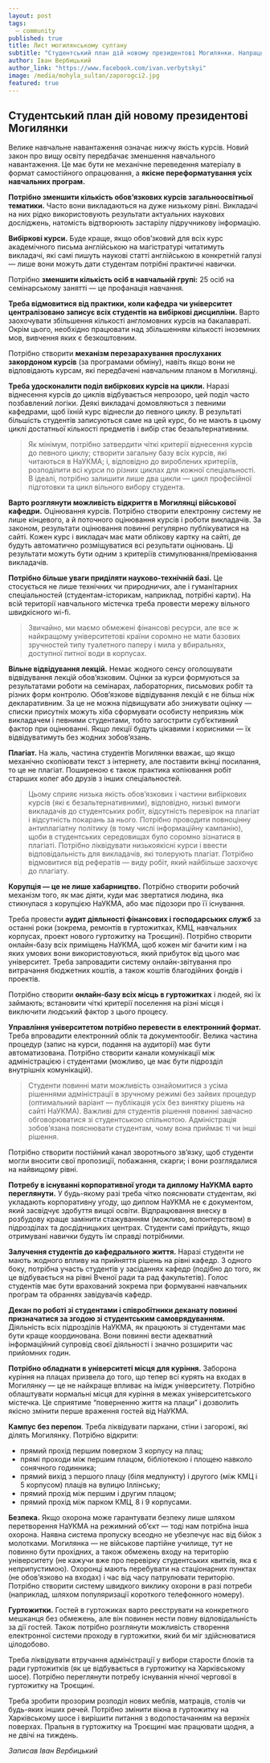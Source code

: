 ```yaml
---
layout: post
tags: 
  — community
published: true
title: Лист могилянському султану
subtitle: "Студентський план дій новому президентові Могилянки. Напрацьований за підсумками студентської дискусії 13 листопада 2014 року, за 4 дні до виборів президента"
author: Іван Вербицький
author_link: "https://www.facebook.com/ivan.verbytskyi"
image: /media/mohyla_sultan/zaporogci2.jpg
featured: true
---
```


## Студентський план дій новому президентові Могилянки

Велике навчальне навантаження означає нижчу якість курсів. Новий закон про вищу освіту передбачає зменшення навчального навантаження. Це має бути не механічне переведення матеріалу в формат самостійного опрацювання, а **якісне переформатування усіх навчальних програм.**

**Потрібно зменшити кількість обов’язкових курсів загальноосвітньої тематики.** Часто вони викладаються на дуже низькому рівні. Викладачі на них рідко використовують результати актуальних наукових досліджень, натомість відтворюють застарілу підручникову інформацію.

**Вибіркові курси.** Буде краще, якщо обов’зковий для всіх курс академічного письма англійською на магістратурі читатимуть викладачі, які самі пишуть наукові статті англійською в конкретній галузі — лише вони можуть дати студентам потрібні практичні навички.

Потрібно **зменшити кількість осіб в навчальній групі:** 25 осіб на семінарському занятті — це профанація навчання.

**Треба відмовитися від практики, коли кафедра чи університет централізовано записує всіх студентів на вибіркові дисципліни.**
Варто заохочувати збільшення кількості англомовних курсів на бакалавраті. Окрім цього, необхідно працювати над збільшенням кількості іноземних мов, вивчення яких є безкоштовним.

Потрібно створити **механізм перезарахування прослуханих закордоном курсів** (за програмами обміну), навіть якщо вони не відповідають курсам, які передбачені навчальним планом в Могилянці.

**Треба удосконалити поділ вибіркових курсів на цикли.** Наразі віднесення курсів до циклів відбувається непрозоро, цей поділ часто позбавлений логіки. Деякі викладачі домовляються з певними кафедрами, щоб їхній курс віднесли до певного циклу. В результаті більшість студентів записуються саме на цей курс, бо не мають в цьому циклі достатньої кількості предметів і вибір стає безальтернативним.

> Як мінімум, потрібно затвердити чіткі критерії віднесення курсів до певного циклу; створити загальну базу всіх курсів, які читаються в НаУКМА; і, відповідно до вироблених критеріїв, розподілити всі курси по різних циклах для кожної спеціальності. В ідеалі, потрібно залишити лише два цикли — цикл професійної підготовки та цикл вільного вибору студента.

**Варто розглянути можливість відкриття в Могилянці військової кафедри.**
Оцінювання курсів. Потрібно створити електронну систему не лише кінцевого, а й поточного оцінювання курсів і роботи викладачів. За законом, результати оцінювання повинні регулярно публікуватися на сайті. Кожен курс і викладач має мати облікову картку на сайті, де будуть автоматично розміщуватися всі результати оцінювань. Ці результати можуть бути одним з критеріїв стимулювання/преміювання викладачів.

**Потрібно більше уваги приділяти науково-технічній базі.** Це стосується не лише технічних чи природничих, але і гуманітарних спеціальностей (студентам-історикам, наприклад, потрібні карти). На всій території навчального містечка треба провести мережу вільного швидкісного wi-fi.

> Звичайно, ми маємо обмежені фінансові ресурси, але все ж найкращому університетові країни соромно не мати базових зручностей типу туалетного паперу і мила у вбиральнях, доступної питної води в корпусах.

**Вільне відвідування лекцій.** Немає жодного сенсу оголошувати відвідування лекцій обов’язковим. Оцінки за курси формуються за результатами роботи на семінарах, лабораторних, письмових робіт та різних форм контролю. Обов’язкове відвідування лекцій є не більш ніж декларативним. За це не можна підвищувати або знижувати оцінку — списки присутніх можуть хіба сформувати особисту неприязнь між викладачем і певними студентами, тобто загострити суб’єктивний фактор при оцінюванні. Якщо лекції будуть цікавими і корисними — їх відвідуватимуть без жодних зобов’язань.

**Плагіат.** На жаль, частина студентів Могилянки вважає, що якщо механічно скопіювати текст з інтернету, але поставити вкінці посилання, то це не плагіат. Поширеною є також практика копіювання робіт старших колег або друзів з інших спеціальностей.

> Цьому сприяє низька якість обов’язкових і частини вибіркових курсів (які є безальтернативними), відповідно, низькі вимоги викладачів до студентських робіт, відсутність перевірок на плагіат і відсутність покарань за нього.
Потрібно проводити повноцінну антиплагіатну політику (в тому числі інформаційну кампанію), щоби в студентських середовищах було соромно зізнатися в плагіаті. Потрібно ліквідувати низькоякісні курси і ввести відповідальність для викладачів, які толерують плагіат. Потрібно відмовитися від рефератів — виду робіт, який найбільше заохочує до плагіату.

**Корупція — це не лише хабарництво.** Потрібно створити робочий механізм того, як має діяти, куди має звертатися людина, яка стикнулася з корупцією НаУКМА, або має підозори про її існування.

Треба провести **аудит діяльності фінансових і господарських служб** за останні роки (зокрема, ремонтів в гуртожитках, КМЦ, навчальних корпусах, проект нового гуртожитку на Троєщині). Потрібно створити онлайн-базу всіх приміщень НаУКМА, щоб кожен міг бачити ким і на яких умових вони використовуються, який прибуток від цього має університет. Треба запровадити систему онлайн-звітування про витрачання бюджетних коштів, а також коштів благодійних фондів і проектів.

Потрібно створити **онлайн-базу всіх місць в гуртожитках** і людей, які їх займають; встановити чіткі критерії поселення на різні місця і виключити людський фактор з цього процесу.

**Управління університетом потрібно перевести в електронний формат.** Треба впровадити електронний облік та документообіг. Велика частина процедур (запис на курси, подання на аудиторії) має бути автоматизована.
Потрібно створити канали комунікації між адміністрацією і студентами (можливо, це має бути підрозділ внутрішніх комунікацій). 

> Студенти повинні мати можливість ознайомитися з усіма рішеннями адміністрації в зручному режимі без зайвих процедур (оптимальний варіант — публікація усіх без винятку рішень на сайті НаУКМА). Важливі для студентів рішення повинні завчасно обговорюватися зі студентською спільнотою. Адміністрація зобов’язана пояснювати студентам, чому вона приймає ті чи інші рішення. 

Потрібно створити постійний канал зворотнього зв’язку, щоб студенти могли вносити свої пропозиції, побажання, скарги; і вони розглядалися на найвищому рівні.

**Потребу в існуванні корпоративної угоди та диплому НаУКМА варто переглянути.** У будь-якому разі треба чітко пояснювати студентам, які укладають корпоративну угоду, що диплом НаУКМА не є документом, який засвідчує здобуття вищої освіти.
Відпрацювання внеску в розбудову краще замінити стажуванням (можливо, волонтерством) в підрозділах та досдідницьких центрах. Студенти самі прийдуть, якщо отримувані навички будуть їм справді потрібними.

**Залучення студентів до кафедрального життя.** Наразі студенти не мають жодного впливу на прийняття рішень на рівні кафедр. З одного боку, потрібна участь студентів у засіданнях кафедр (подібно до того, як це відбувається на рівні Вченої ради та рад факультетів). Голос студентів має бути врахований зокрема при формуванні навчальних програм та обраннях завідувачів кафедр.

**Декан по роботі зі студентами і співробітники деканату повинні призначатися за згодою зі студентським самоврядуванням.** Діяльність всіх підрозділів НаУКМА, як працюють зі студентами має бути краще координована. Вони повинні вести адекватний інформаційний супровід своєї діяльності і значно розширити час прийомних годин.

**Потрібно обладнати в університеті місця для куріння.** Заборона куріння на плацах призвела до того, що тепер всі курять на входах в Могилянку — це не найкраще впливає на імідж університету. Потрібно облаштувати нормальні місця для куріння в межах університетського містечка. Це сприятиме “поверненню життя на плаци” і дозволить якісно змінити перше враження гостей від НаУКМА.

**Кампус без перепон**. Треба ліквідувати паркани, стіни і загорожі, які ділять Могилянку. Потрібно відкрити:

- прямий прохід першим поверхом 3 корпусу на плац;
- прямі проходи між першим плацом, бібліотекою і площею навколо сонячного годинника;
- прямий вихід з першого плацу (біля медпункту) і другого (між КМЦ і 5 корпусом) плаців на вулицю Іллінську;
- прямий прохід між першим і другим плацом;
- прямий прохід між парком КМЦ, 8 і 9 корпусами.

**Безпека.** Якщо охорона може гарантувати безпеку лише шляхом перетворення НаУКМА на режимний об’єкт — тоді нам потрібна інша охорона. Наявна система пропуску всеодно не убезпечує нас від бійок з молотками. Могилянка — не військове партійне училище, тут не повинно бути прохідних, а також обмежень входу на територію університету (не кажучи вже про перевірку студентських квитків, яка є неприпустимою).
Охоронці мають перебувати на стаціонарних пунктах (не обов’язково на входах) і час від часу патрулювати територію. Потрібно створити систему швидкого виклику охорони в разі потреби (наприклад, шляхом популяризації короткого телефонного номеру).

**Гуртожитки.** Гостей в гуртожиках варто реєструвати на конкретного мешканця без обмежень, але він повинен нести повну відповідальність за дії гостей. Також потрібно розглянути можливість створення електронної системи проходу в гуртожитки, який би міг здійснюватися цілодобово.

Треба ліквідувати втручання адміністрації у вибори старости блоків та ради гуртожитків (як це відбувається в гуртожитку на Харківському шосе). Потрібно переглянути потребу існуваннія нічної чергової в гуртожитку на Троєщині.

Треба зробити прозорим розподіл нових меблів, матраців, столів чи будь-яких інших речей. Потрібно змінити вікна в гуртожитку на Харківському шосе і вирішити питання з водопостачанням на верхніх поверхах. Пральня в гуртожитку на Троєщині має працювати щодня, а не двічі на тиждень.

_Записав Іван Вербицький_
